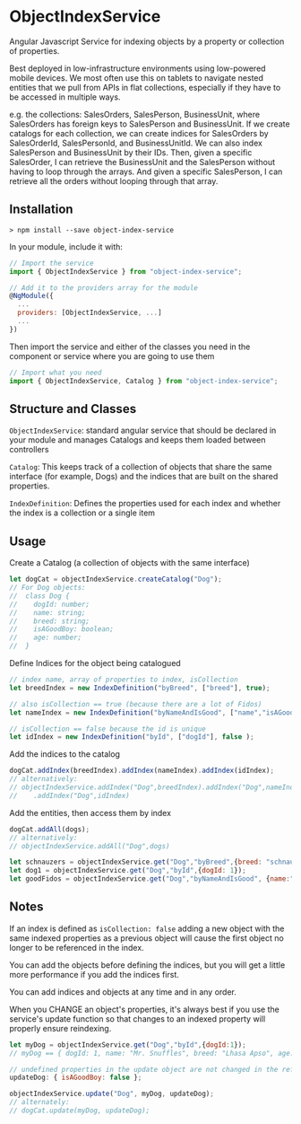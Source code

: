 # ObjectIndexService

  Angular Javascript Service for indexing objects by a property or collection of properties.

  Best deployed in low-infrastructure environments using low-powered mobile devices.
  We most often use this on tablets to navigate nested entities that we pull from APIs in flat collections, especially if they have to be accessed in multiple
  ways.

  e.g. the collections: SalesOrders, SalesPerson, BusinessUnit, where SalesOrders
  has foreign keys to SalesPerson and BusinessUnit.  If we create catalogs for 
  each collection, we can create indices for SalesOrders by SalesOrderId,
  SalesPersonId, and BusinessUnitId.  We can also index SalesPerson and BusinessUnit by their IDs.  Then, given a specific SalesOrder, I can retrieve the 
  BusinessUnit and the SalesPerson without having to loop through the arrays.  And 
  given a specific SalesPerson, I can retrieve all the orders without looping 
  through that array.

## Installation

  `> npm install --save object-index-service`

  In your module, include it with:

  ```javascript
  // Import the service
  import { ObjectIndexService } from "object-index-service";
  
  // Add it to the providers array for the module
  @NgModule({
    ...
    providers: [ObjectIndexService, ...]
    ...
  })
  ```

  Then import the service and either of the classes you need in the component or service where you are going to use them

  ```javascript
  // Import what you need
  import { ObjectIndexService, Catalog } from "object-index-service";
  ```

## Structure and Classes

  `ObjectIndexService`: standard angular service that should be declared in your module and manages Catalogs and keeps them loaded between controllers

  `Catalog`: This keeps track of a collection of objects that share the same interface
  (for example, Dogs) and the indices that are built on the shared properties.

  `IndexDefinition`: Defines the properties used for each index and whether the index is a collection or a single item

## Usage

  Create a Catalog (a collection of objects with the same interface)

  ```javascript
  let dogCat = objectIndexService.createCatalog("Dog");
  // For Dog objects:
  //  class Dog {
  //    dogId: number;
  //    name: string;
  //    breed: string;
  //    isAGoodBoy: boolean;
  //    age: number;
  //  }
  ```

  Define Indices for the object being catalogued

  ```javascript
  // index name, array of properties to index, isCollection
  let breedIndex = new IndexDefinition("byBreed", ["breed"], true);
  
  // also isCollection == true (because there are a lot of Fidos)
  let nameIndex = new IndexDefinition("byNameAndIsGood", ["name","isAGoodBoy"], true);

  // isCollection == false because the id is unique
  let idIndex = new IndexDefinition("byId", ["dogId"], false );
  ```

  Add the indices to the catalog

  ```javascript
  dogCat.addIndex(breedIndex).addIndex(nameIndex).addIndex(idIndex);
  // alternatively:
  // objectIndexService.addIndex("Dog",breedIndex).addIndex("Dog",nameIndex)
  //    .addIndex("Dog",idIndex)
  ```

  Add the entities, then access them by index

  ```javascript
  dogCat.addAll(dogs);
  // alternatively:
  // objectIndexService.addAll("Dog",dogs)

  let schnauzers = objectIndexService.get("Dog","byBreed",{breed: "schnauzer"});
  let dog1 = objectIndexService.get("Dog","byId",{dogId: 1});
  let goodFidos = objectIndexService.get("Dog","byNameAndIsGood", {name:"Fido",isAGoodBoy:true});
  ```

## Notes

  If an index is defined as `isCollection: false` adding a new object with the same indexed properties
  as a previous object will cause the first object no longer to be referenced in the index.

  You can add the objects before defining the indices, but you will get a little more performance if you add the indices first.

  You can add indices and objects at any time and in any order.

  When you CHANGE an object's properties, it's always best if you use the service's update function so that changes to an indexed property will properly ensure reindexing.
  
  ```javascript
  let myDog = objectIndexService.get("Dog","byId",{dogId:1});
  // myDog == { dogId: 1, name: "Mr. Snuffles", breed: "Lhasa Apso", age: 2, isAGoodBoy: true};
  
  // undefined properties in the update object are not changed in the reference object
  updateDog: { isAGoodBoy: false };

  objectIndexService.update("Dog", myDog, updateDog);
  // alternately: 
  // dogCat.update(myDog, updateDog);
  ```
